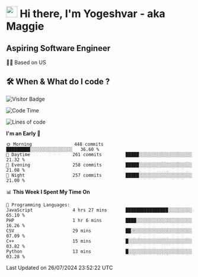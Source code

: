 <h1><img src="https://emojis.slackmojis.com/emojis/images/1531849430/4246/blob-sunglasses.gif?1531849430" width="30"/> Hi there, I'm Yogeshvar - aka Maggie</h1>

## Aspiring Software Engineer
🏂🏻  Based on US 

## 🛠 When & What do I code ?  

![Visitor Badge](https://visitor-badge.feriirawann.repl.co?username=yogeshvar&repo=yogeshvar&label=Visitors&style=plastic&color=%23457BFF&contentType=svg)

<!--START_SECTION:waka-->
![Code Time](http://img.shields.io/badge/Code%20Time-2%2C916%20hrs%2028%20mins-blue)

![Lines of code](https://img.shields.io/badge/From%20Hello%20World%20I%27ve%20Written-4.1%20million%20lines%20of%20code-blue)

**I'm an Early 🐤** 

```text
🌞 Morning                448 commits         █████████░░░░░░░░░░░░░░░░   36.60 % 
🌆 Daytime                261 commits         █████░░░░░░░░░░░░░░░░░░░░   21.32 % 
🌃 Evening                258 commits         █████░░░░░░░░░░░░░░░░░░░░   21.08 % 
🌙 Night                  257 commits         █████░░░░░░░░░░░░░░░░░░░░   21.00 % 
```


📊 **This Week I Spent My Time On** 

```text
💬 Programming Languages: 
JavaScript               4 hrs 27 mins       ████████████████░░░░░░░░░   65.10 % 
PHP                      1 hr 6 mins         ████░░░░░░░░░░░░░░░░░░░░░   16.26 % 
CSV                      29 mins             ██░░░░░░░░░░░░░░░░░░░░░░░   07.09 % 
C++                      15 mins             █░░░░░░░░░░░░░░░░░░░░░░░░   03.82 % 
Python                   13 mins             █░░░░░░░░░░░░░░░░░░░░░░░░   03.28 % 
```


 Last Updated on 26/07/2024 23:52:22 UTC
<!--END_SECTION:waka-->
